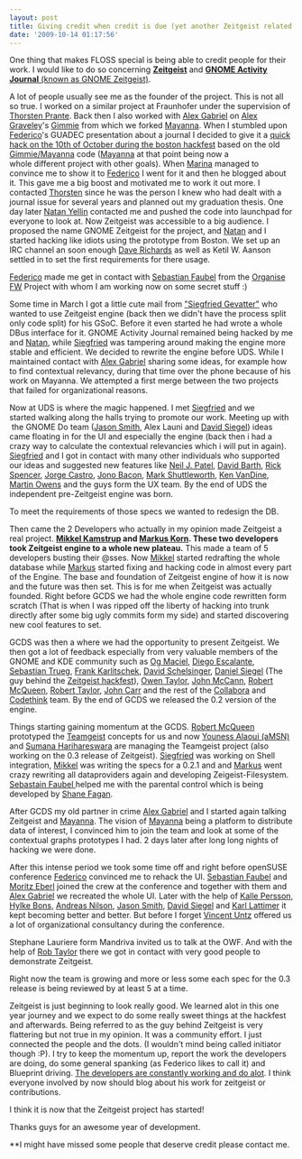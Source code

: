```yaml
---
layout: post
title: Giving credit when credit is due (yet another Zeitgeist related rant)
date: '2009-10-14 01:17:56'
---
```


One thing that makes FLOSS special is being able to credit people for their work. I would like to do so concerning <a href="http://live.gnome.org/Zeitgeist"><strong>Zeitgeist</strong></a> and <a href="http://live.gnome.org/GnomeZeitgeist"><strong>GNOME Activity Journal</strong> (known as GNOME Zeitgeist)</a>.

A lot of people usually see me as the founder of the project. This is not all so true. I worked on a similar project at Fraunhofer under the supervision of <a href="http://www.ipsi.fraunhofer.de/ambiente/english/profil/mitarbeiter/prante.html">Thorsten Prante</a>. Back then I also worked with <a href="http://einalex.mayanna.org/">Alex Gabriel</a> on <a href="http://www.beatniksoftware.com/blog/">Alex Graveley</a>'s <a href="http://www.beatniksoftware.com/gimmie/Main_Page">Gimmie</a> from which we forked <a href="http://mayanna.org">Mayanna</a>. When I stumbled upon <a href="http://www.gnome.org/~federico/">Federico</a>'s GUADEC presentation about a journal I decided to give it a <a href="http://geekyogre.com/2008/10/another-take-on-a-mayanna-based-timeline/">quick hack on the 10th of October during the boston hackfest</a> based on the old <a href="http://www.beatniksoftware.com/gimmie">Gimmie/Mayanna</a> code (<a href="http://mayanna.org">Mayanna</a> at that point being now a whole different project with other goals). When <a href="http://blogs.gnome.org/marina/">Marina</a> managed to convince me to show it to <a href="http://www.gnome.org/~federico/">Federico</a> I went for it and then he blogged about it. This gave me a big boost and motivated me to work it out more. I contacted <a href="http://www.ipsi.fraunhofer.de/ambiente/english/profil/mitarbeiter/prante.html">Thorsten</a> since he was the person I knew who had dealt with a journal issue for several years and planned out my graduation thesis. One day later <a href="http://theesylum.com/">Natan Yellin</a> contacted me and pushed the code into launchpad for everyone to look at. Now Zeitgeist was accessible to a big audience. I proposed the name GNOME Zeitgeist for the project, and <a href="http://theesylum.com/">Natan</a> and I started hacking like idiots using the prototype from Boston. We set up an IRC channel an soon enough <a href="http://davelargo.blogspot.com/">Dave Richards</a> as well as Ketil W. Aanson settled in to set the first requirements for there usage.

<a href="http://www.gnome.org/~federico/">Federico</a> made me get in contact with <a href="http://www.organise-fw.org/contact.html">Sebastian Faubel</a> from the <a href="http://www.organise-fw.org/">Organise FW</a> Project with whom I am working now on some secret stuff :)

Some time in March I got a little cute mail from <a href="http://bloc.eurion.net/">"Siegfried Gevatter"</a> who wanted to use Zeitgeist engine (back then we didn't have the process split only code split) for his GSoC. Before it even started he had wrote a whole DBus interface for it. GNOME Activity Journal remained being hacked by me and <a href="http://theesylum.com/">Natan</a>, while <a href="http://bloc.eurion.net/">Siegfried</a> was tampering around making the engine more stable and efficient. We decided to rewrite the engine before UDS. While I maintained contact with <a href="http://einalex.mayanna.org/">Alex Gabriel</a> sharing some ideas, for example how to find contextual relevancy, during that time over the phone because of his work on Mayanna. We attempted a first merge between the two projects that failed for organizational reasons.

Now at UDS is where the magic happened. I met <a href="http://bloc.eurion.net/">Siegfried</a> and we started walking along the halls trying to promote our work. Meeting up with  the GNOME Do team (<a href="http://jassmith.wordpress.com/">Jason Smith</a>, Alex Launi and <a href="http://www.davebsd.com/">David Siegel</a>) ideas came floating in for the UI and especially the engine (back then i had a crazy way to calculate the contextual relevancies which i will put in again). <a href="http://bloc.eurion.net/">Siegfried</a> and I got in contact with many other individuals who supported our ideas and suggested new features like <a href="http://njpatel.blogspot.com/">Neil J. Patel</a>, <a href="https://edge.launchpad.net/~dbarth">David Barth</a>, <a href="https://edge.launchpad.net/~rick-rickspencer3">Rick Spencer</a>, <a href="http://castrojo.wordpress.com/">Jorge Castro</a>, <a href="http://www.jonobacon.org">Jono Bacon</a>, <a href="http://www.markshuttleworth.com/">Mark Shuttleworth</a>, <a href="http://blogs.gnome.org/kenvandine/">Ken VanDine</a>, <a href="http://doctormo.wordpress.com/">Martin Owens</a> and the guys form the UX team. By the end of UDS the independent pre-Zeitgeist engine was born.

To meet the requirements of those specs we wanted to redesign the DB.

Then came the 2 Developers who actually in my opinion made Zeitgeist a real project. <strong><a href="http://www.grillbar.org/wordpress/">Mikkel Kamstrup</a> and <a href="http://www.youtube.com/user/thekorn1896">Markus Korn</a>. These two developers took Zeitgeist engine to a whole new plateau.</strong> This made a team of 5 developers busting their @sses. Now <a href="http://www.grillbar.org/wordpress/">Mikkel</a> started redrafting the whole database while <a href="http://www.youtube.com/user/thekorn1896">Markus</a> started fixing and hacking code in almost every part of the Engine. The base and foundation of Zeitgeist engine of how it is now and the future was then set. This is for me when Zeitgeist was actually founded. Right before GCDS we had the whole engine code rewritten form scratch (That is when I was ripped off the liberty of hacking into trunk directly after some big ugly commits form my side) and started discovering new cool features to set.

GCDS was then a where we had the opportunity to present Zeitgeist. We then got a lot of feedback especially from very valuable members of the GNOME and KDE community such as <a href="http://www.ogmaciel.com/">Og Maciel</a>, <a href="http://blogs.gnome.org/diegoe/about-me/">Diego Escalante</a>, <a href="http://behindkde.org/people/trueg/">Sebastian Trueg</a>, <a href="http://blog.karlitschek.de/">Frank Karlitschek</a>, <a href="http://opensourcetogo.blogspot.com/">David Schelsinger</a>, <a href="http://home.cs.tum.edu/~siegel/">Daniel Siegel</a> (The guy behind the <a href="http://live.gnome.org/ZeitgeistHackFest2009">Zeitgeist hackfest</a>), <a href="http://blog.fishsoup.net/">Owen Taylor</a>, <a href="http://blogs.gnome.org/mccann/">John McCann</a>, <a href="http://robot101.net/">Robert McQueen</a>, <a href="http://blog.floopily.org/">Robert Taylor</a>, <a href="http://blogs.gnome.org/johncarr/">John Carr</a> and the rest of the <a href="http://collabora.co.uk">Collabora</a> and <a href="http://www.codethink.co.uk/">Codethink</a> team. By the end of GCDS we released the 0.2 version of the engine.

Things starting gaining momentum at the GCDS. <a href="http://robot101.net/">Robert McQueen</a> prototyped the <a href="http://gitorious.org/teamgeist/pages/Home">Teamgeist</a> concepts for us and now <a href="http://amsn-project.net">Youness Alaoui (aMSN)</a> and <span><a href="http://harihareswara.net">Sumana Harihareswara</a> are managing the Teamgeist project (also working on the 0.3 release of Zeitgeist)</span>. <a href="http://bloc.eurion.net/">Siegfried</a> was working on Shell integration, <a href="http://www.grillbar.org/wordpress/">Mikkel</a> was writing the specs for a 0.2.1 and and <a href="http://www.youtube.com/user/thekorn1896">Markus</a> went crazy rewriting all dataproviders again and developing Zeigeist-Filesystem. <a href="http://www.organise-fw.org/contact.html">Sebastain Faubel </a>helped me with the parental control which is being developed by <a href="http://shanefagan.com/">Shane Fagan</a>.

After GCDS my old partner in crime <a href="http://einalex.mayanna.org/">Alex Gabriel</a> and I started again talking Zeitgeist and <a href="http://mayanna.org">Mayanna</a>. The vision of <a href="http://mayanna.org">Mayanna</a> being a platform to distribute data of interest, I convinced him to join the team and look at some of the contextual graphs prototypes I had. 2 days later after long long nights of hacking we were done.

After this intense period we took some time off and right before openSUSE conference <a href="http://www.gnome.org/~federico/">Federico</a> convinced me to rehack the UI. <a href="http://www.organise-fw.org/contact.html">Sebastian Faubel</a> and <a href="http://www.organise-fw.org/">Moritz Eberl</a> joined the crew at the conference and together with them and <a href="http://einalex.mayanna.org/">Alex Gabriel</a> we recreated the whole UI. Later with the help of <a href="http://kallepersson.se/">Kalle Persson</a>,<a href="http://www.bomahy.nl/hylke/blog/"> Hylke Bons,</a> <a href="http://www.andreasn.se/">Andreas Nilson</a>, <a href="http://jassmith.wordpress.com/">Jason Smith</a>, <a href="http://www.davebsd.com/">David Siegel</a> and <a href="http://www.qdh.org.uk/wordpress/">Karl Lattimer</a> it kept becoming better and better. But before I forget <a href="http://live.gnome.org/VincentUntz">Vincent Untz</a> offered us a lot of organizational consultancy during the conference.

Stephane Lauriere form Mandriva invited us to talk at the OWF. And with the help of <a href="http://blog.floopily.org/">Rob Taylor</a> there we got in contact with very good people to demonstrate Zeitgeist.

Right now the team is growing and more or less some each spec for the 0.3 release is being reviewed by at least 5 at a time.

Zeitgeist is just beginning to look really good. We learned alot in this one year journey and we expect to do some really sweet things at the hackfest and afterwards. Being referred to as the guy behind Zeitgeist is very flattering but not true in my opinion. It was a community effort. I just connected the people and the dots. (I wouldn't mind being called initiator though :P). I try to keep the momentum up, report the work the developers are doing, do some general spanking (as Federico likes to call it) and Blueprint driving. <a href="https://edge.launchpad.net/zeitgeist">The developers are constantly working and  do alot</a>. I think everyone involved by now should blog about his work for zeitgeist or contributions.

I think it is now that the Zeitgeist project has started!

Thanks guys for an awesome year of development.

**I might have missed some people that deserve credit please contact me.